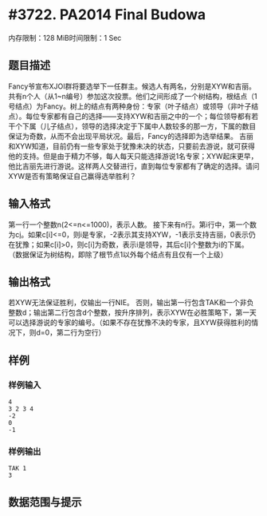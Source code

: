 # #3722. PA2014 Final Budowa

内存限制：128 MiB时间限制：1 Sec

## 题目描述

Fancy爷宣布XJOI群将要选举下一任群主。候选人有两名，分别是XYW和吉丽。
共有n个人（从1~n编号）参加这次投票。他们之间形成了一个树结构，根结点（1号结点）为Fancy。树上的结点有两种身份：专家（叶子结点）或领导（非叶子结点）。每位专家都有自己的选择&mdash;&mdash;支持XYW和吉丽之中的一个；每位领导都有若干个下属（儿子结点），领导的选择决定于下属中人数较多的那一方，下属的数目保证为奇数，从而不会出现平局状况。最后，Fancy的选择即为选举结果。
吉丽和XYW知道，目前仍有一些专家处于犹豫未决的状态，只要前去游说，就可获得他的支持。但是由于精力不够，每人每天只能选择游说1名专家；XYW起床更早，他比吉丽先进行游说。这样两人交替进行，直到每位专家都有了确定的选择。请问XYW是否有策略保证自己赢得选举胜利？

## 输入格式

第一行一个整数n(2<=n<=1000)，表示人数。
接下来有n行。第i行中，第一个数为c[i](-2<=c[i]<=n0)。如果c[i]<=0，则i是专家，-2表示其支持XYW，-1表示支持吉丽，0表示仍在犹豫；如果c[i]>0，则c[i]为奇数，表示i是领导，其后c[i]个整数为i的下属。
（数据保证为树结构，即除了根节点1以外每个结点有且仅有一个上级）

## 输出格式

若XYW无法保证胜利，仅输出一行NIE。
否则，输出第一行包含TAK和一个非负整数d；输出第二行包含d个整数，按升序排列，表示XYW在必胜策略下，第一天可以选择游说的专家的编号。（如果不存在犹豫不决的专家，且XYW获得胜利的情况下，则d=0，第二行为空行）

## 样例

### 样例输入

    
    4
    3 2 3 4
    -2
    0
    -1
    

### 样例输出

    
    TAK 1
    3
    
    

## 数据范围与提示
